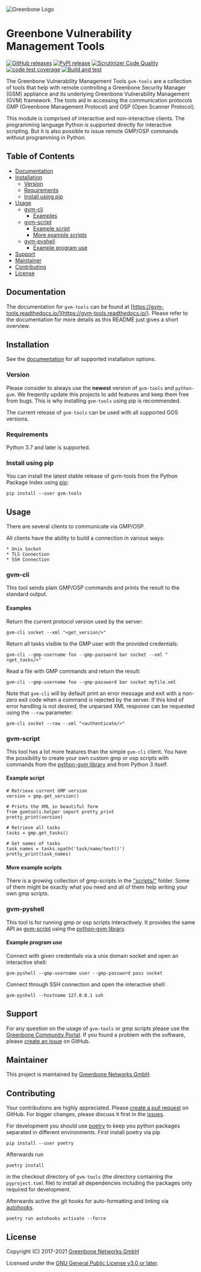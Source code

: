 ![Greenbone Logo](https://www.greenbone.net/wp-content/uploads/gb_logo_resilience_horizontal.png)

# Greenbone Vulnerability Management Tools <!-- omit in toc -->
[![GitHub releases](https://img.shields.io/github/release-pre/greenbone/gvm-tools.svg)](https://github.com/greenbone/gvm-tools/releases)
[![PyPI release](https://img.shields.io/pypi/v/gvm-tools.svg)](https://pypi.org/project/gvm-tools/)
[![Scrutinizer Code Quality](https://scrutinizer-ci.com/g/greenbone/gvm-tools/badges/quality-score.png?b=master)](https://scrutinizer-ci.com/g/greenbone/gvm-tools/?branch=master)
[![code test coverage](https://codecov.io/gh/greenbone/gvm-tools/branch/master/graph/badge.svg)](https://codecov.io/gh/greenbone/gvm-tools)
[![Build and test](https://github.com/greenbone/gvm-tools/actions/workflows/ci-python.yml/badge.svg)](https://github.com/greenbone/gvm-tools/actions/workflows/ci-python.yml)

The Greenbone Vulnerability Management Tools `gvm-tools`
are a collection of tools that help with remote controlling a
Greenbone Security Manager (GSM) appliance and its underlying Greenbone
Vulnerability Management (GVM) framework. The tools aid in accessing the
communication protocols GMP (Greenbone Management Protocol) and OSP
(Open Scanner Protocol).

This module is comprised of interactive and non-interactive clients.
The programming language Python is supported directly for interactive scripting.
But it is also possible to issue remote GMP/OSP commands without programming in
Python.


## Table of Contents <!-- omit in toc -->
- [Documentation](#documentation)
- [Installation](#installation)
  - [Version](#version)
  - [Requirements](#requirements)
  - [Install using pip](#install-using-pip)
- [Usage](#usage)
  - [gvm-cli](#gvm-cli)
    - [Examples](#examples)
  - [gvm-script](#gvm-script)
    - [Example script](#example-script)
    - [More example scripts](#more-example-scripts)
  - [gvm-pyshell](#gvm-pyshell)
    - [Example program use](#example-program-use)
- [Support](#support)
- [Maintainer](#maintainer)
- [Contributing](#contributing)
- [License](#license)

## Documentation

The documentation for `gvm-tools` can be found at
[https://gvm-tools.readthedocs.io/](https://gvm-tools.readthedocs.io/). Please
refer to the documentation for more details as this README just
gives a short overview.

## Installation

See the [documentation](https://gvm-tools.readthedocs.io/en/latest/install.html)
for all supported installation options.

### Version

Please consider to always use the **newest** version of `gvm-tools` and `python-gvm`.
We freqently update this projects to add features and keep them free from bugs.
This is why installing `gvm-tools` using pip is recommended.

The current release of `gvm-tools` can be used with all supported GOS versions.

### Requirements

Python 3.7 and later is supported.

### Install using pip

You can install the latest stable release of gvm-tools from the Python Package
Index using [pip](https://pip.pypa.io/):

    pip install --user gvm-tools

## Usage

There are several clients to communicate via GMP/OSP.

All clients have the ability to build a connection in various ways:

    * Unix Socket
    * TLS Connection
    * SSH Connection

### gvm-cli

This tool sends plain GMP/OSP commands and prints the result to the standard
output.

#### Examples

Return the current protocol version used by the server:

```
gvm-cli socket --xml "<get_version/>"
```

Return all tasks visible to the GMP user with the provided credentials:

```
gvm-cli --gmp-username foo --gmp-password bar socket --xml "<get_tasks/>"
```

Read a file with GMP commands and return the result:

```
gvm-cli --gmp-username foo --gmp-password bar socket myfile.xml
```

Note that `gvm-cli` will by default print an error message and exit with a
non-zero exit code when a command is rejected by the server. If this kind of
error handling is not desired, the unparsed XML response can be requested using
the `--raw` parameter:

```
gvm-cli socket --raw --xml "<authenticate/>"

```

### gvm-script

This tool has a lot more features than the simple `gvm-cli` client. You
have the possibility to create your own custom gmp or osp scripts with commands
from the [python-gvm library](https://github.com/greenbone/python-gvm) and from
Python 3 itself.

#### Example script

```
# Retrieve current GMP version
version = gmp.get_version()

# Prints the XML in beautiful form
from gvmtools.helper import pretty_print
pretty_print(version)

# Retrieve all tasks
tasks = gmp.get_tasks()

# Get names of tasks
task_names = tasks.xpath('task/name/text()')
pretty_print(task_names)
```

#### More example scripts

There is a growing collection of gmp-scripts in the
["scripts/"](scripts/) folder.
Some of them might be exactly what you need and all of them help writing
your own gmp scripts.

### gvm-pyshell

This tool is for running gmp or osp scripts interactively. It provides the same
API as [gvm-script](#gvm-script) using the
[python-gvm library](https://github.com/greenbone/python-gvm).

#### Example program use

Connect with given credentials via a unix domain socket and open an interactive
shell:

```
gvm-pyshell --gmp-username user --gmp-password pass socket
```

Connect through SSH connection and open the interactive shell:

```
gvm-pyshell --hostname 127.0.0.1 ssh
```

## Support

For any question on the usage of `gvm-tools` or gmp scripts please use the
[Greenbone Community Portal](https://community.greenbone.net/c/gmp). If you
found a problem with the software, please
[create an issue](https://github.com/greenbone/gvm-tools/issues) on GitHub.

## Maintainer

This project is maintained by [Greenbone Networks GmbH](https://www.greenbone.net/).

## Contributing

Your contributions are highly appreciated. Please
[create a pull request](https://github.com/greenbone/gvm-tools/pulls) on GitHub.
For bigger changes, please discuss it first in the
[issues](https://github.com/greenbone/gvm-tools/issues).

For development you should use [poetry](https://python-poetry.org/)
to keep you python packages separated in different environments. First install
poetry via pip

    pip install --user poetry

Afterwards run

    poetry install

in the checkout directory of `gvm-tools` (the directory containing the
`pyproject.toml` file) to install all dependencies including the packages only
required for development.

Afterwards active the git hooks for auto-formatting and linting via
[autohooks](https://github.com/greenbone/autohooks).

    poetry run autohooks activate --force

## License

Copyright (C) 2017-2021 [Greenbone Networks GmbH](https://www.greenbone.net/)

Licensed under the [GNU General Public License v3.0 or later](LICENSE).
